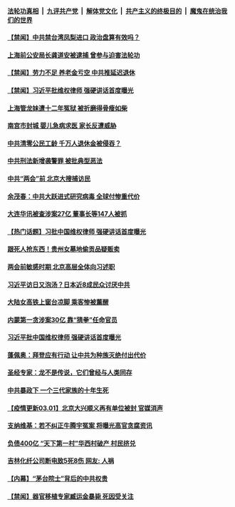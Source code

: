 

####  [法轮功真相](../../../../basic/blob/master/README.md?t=03020201) &nbsp;|&nbsp; [九评共产党](../../../../9ping.md/blob/master/README.md?t=03020201) &nbsp;|&nbsp; [解体党文化](../../../../jtdwh.md/blob/master/README.md?t=03020201)  &nbsp;|&nbsp; [共产主义的终极目的](../../../../gczydzjmd.md/blob/master/README.md?t=03020201) &nbsp;|&nbsp; [魔鬼在统治我们的世界](../../../../mgztzwmdsj.md/blob/master/README.md?t=03020201) 


#### [【禁闻】中共禁台湾凤梨进口 政治盘算有效吗？](../pages/prog204/a103064717.md?t=03020201) 

#### [上海前公安局长龚道安被逮捕 曾参与迫害法轮功](../pages/prog204/a103064700.md?t=03020201) 

#### [【禁闻】劳力不足 养老金亏空 中共推延迟退休](../pages/prog204/a103064704.md?t=03020201) 

#### [【禁闻】习近平批维权律师 强硬讲话首度曝光](../pages/prog204/a103064691.md?t=03020201) 

#### [上海管龙妹遭十二年冤狱 被折磨得骨瘦如柴](../pages/prog204/a103064377.md?t=03020201) 

#### [南宫市封城 婴儿急病求医 家长反遭威胁](../pages/prog204/a103064655.md?t=03020201) 

#### [中共清零公民工龄 千万人退休金被侵吞？](../pages/prog204/a103064621.md?t=03020201) 

#### [中共刑法新增袭警罪 被批典型恶法](../pages/prog204/a103064536.md?t=03020201) 

#### [中共“两会”前  北京大搜捕访民](../pages/prog204/a103064533.md?t=03020201) 

#### [余茂春：中共大跃进式研究病毒 全球付惨重代价](../pages/prog204/a103064448.md?t=03020201) 

#### [大连华讯被查涉案27亿 董事长等147人被抓](../pages/prog204/a103064451.md?t=03020201) 

#### [【热门话题】习批中国维权律师 强硬讲话首度曝光](../pages/prog204/a103064438.md?t=03020201) 

#### [跟死人抢东西！贵州女墓地偷贡品疑贩卖](../pages/prog204/a103064389.md?t=03020201) 

#### [两会前敏感时期 北京高层全体向习述职](../pages/prog204/a103064416.md?t=03020201) 

#### [习近平访日又泡汤？日本近8成民众讨厌中共](../pages/prog204/a103064397.md?t=03020201) 

#### [大陆女高铁上窗台凉脚 乘客惨被薰醒](../pages/prog204/a103064358.md?t=03020201) 

#### [内蒙第一贪涉案30亿 靠“猜拳”任命官员](../pages/prog204/a103064313.md?t=03020201) 

#### [习近平批中国维权律师 强硬讲话首度曝光](../pages/prog204/a103064301.md?t=03020201) 

#### [蓬佩奥：拜登应有行动 让中共为种族灭绝付出代价](../pages/prog204/a103064284.md?t=03020201) 

#### [圣经专家：龙不是传说，它们曾经与人类同存](../pages/prog204/a103064281.md?t=03020201) 

#### [中共暴政下 一个三代家族的十年生死](../pages/prog204/a103063855.md?t=03020201) 

#### [【疫情更新03.01】北京大兴顺义再有单位被封 官媒消声](../pages/prog204/a103059205.md?t=03020201) 

#### [支纳维基：若不纠正牛腾宇冤案 将曝光高官贪腐资讯](../pages/prog204/a103064166.md?t=03020201) 

#### [负债400亿 “天下第一村”华西村破产 村民挤兑](../pages/prog204/a103064174.md?t=03020201) 

#### [吉林化纤公司断电致5死8伤  网友: 人祸](../pages/prog204/a103064140.md?t=03020201) 


#### [【内幕】“茅台院士”背后的中共权贵](../pages/prog204/a103064078.md?t=03020201) 

#### [【禁闻】器官移植专家臧运金暴毙 死因受关注](../pages/prog204/a103064082.md?t=03020201) 

